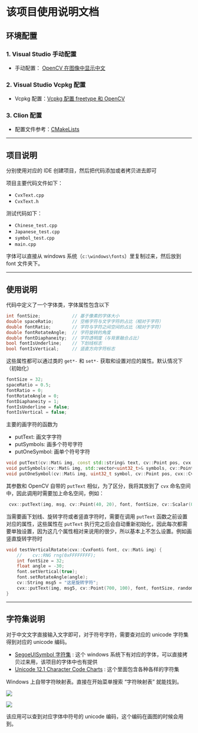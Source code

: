 # 该项目使用说明文档

## 环境配置

### 1. Visual Studio 手动配置

* 手动配置： [OpenCV 在图像中显示中文](https://github.com/busyboxs/freetype_opencv/blob/master/opencv_puttext_zh.md)

### 2. Visual Studio Vcpkg 配置

* Vcpkg 配置：[Vcpkg 配置 freetype 和 OpenCV](https://github.com/busyboxs/freetype_opencv/blob/master/opencv_visual_studio.md)

### 3. Clion 配置

* 配置文件参考：[CMakeLists](https://github.com/busyboxs/freetype_opencv/blob/master/OpenCVUnicode/CMakeLists.txt)

----

## 项目说明

分别使用对应的 IDE 创建项目，然后把代码添加或者拷贝进去即可

项目主要代码文件如下：

* `CvxText.cpp`
* `CvxText.h`

测试代码如下：

* `Chinese_test.cpp`
* `Japanese_test.cpp`
* `symbol_test.cpp`
* `main.cpp`

字体可以直接从 windows 系统（`c:\windows\fonts`）里复制过来，然后放到 font 文件夹下。

----

## 使用说明

代码中定义了一个字体类，字体属性包含以下

```cpp
int fontSize;            // 基于像素的字体大小
double spaceRatio;       // 空格字符与文字字符的占比（相对于字符）
double fontRatio;        // 字符与字符之间空间的占比（相对于字符）
double fontRotateAngle;  // 字符旋转的角度
double fontDiaphaneity;  // 字符透明度（与背景融合占比）
bool fontIsUnderline;    // 下划线标志
bool fontIsVertical;     // 竖直方向字符标志
```

这些属性都可以通过类的 `get*-` 和 `set*-` 获取和设置对应的属性。默认情况下（初始化）

```cpp
fontSize = 32;
spaceRatio = 0.5;
fontRatio = 0;
fontRotateAngle = 0;
fontDiaphaneity = 1;
fontIsUnderline = false;
fontIsVertical = false;
```

主要的画字符的函数为

* putText: 画文字字符
* putSymbols: 画多个符号字符
* putOneSymbol: 画单个符号字符

```cpp
void putText(cv::Mat& img, const std::string& text, cv::Point pos, cvx::CvxFont& fontFace, int fontSize, const cv::Scalar& color);
void putSymbols(cv::Mat& img, std::vector<uint32_t>& symbols, cv::Point pos, cvx::CvxFont& fontFace, int fontSize, const cv::Scalar& color);
void putOneSymbol(cv::Mat& img, uint32_t symbol, cv::Point pos, cvx::CvxFont& fontFace, int fontSize, const cv::Scalar &color);
```

其参数和 OpenCV 自带的 `putText` 相似，为了区分，我将其放到了 `cvx` 命名空间中，因此调用时需要加上命名空间，例如：

```cpp
 cvx::putText(img, msg, cv::Point(40, 20), font, fontSize, cv::Scalar(0, 255, 0));
```

当需要画下划线、旋转字符或者竖直字符时，需要在调用 `putText` 函数之前设置对应的属性，这些属性在 `putText` 执行完之后会自动重新初始化，因此每次都需要单独设置，因为这几个属性相对来说用的很少，所以基本上不怎么设置。例如画竖直旋转字符时

```cpp
void testVerticalRotate(cvx::CvxFont& font, cv::Mat& img) {
    //    cv::RNG rng(0xFFFFFFFF);
    int fontSize = 32;
    float angle = -30;
    font.setVertical(true);
    font.setRotateAngle(angle);
    cv::String msg5 = "这是旋转字符";
    cvx::putText(img, msg5, cv::Point(700, 100), font, fontSize, randomColor(rng));
}
```

----

## 字符集说明

对于中文文字直接输入文字即可，对于符号字符，需要查对应的 unicode 字符集得到对应的 unicode 编码。

* [SegoeUISymbol 字符集](http://www.kreativekorp.com/charset/font/SegoeUISymbol/) : 这个 windows 系统下有对应的字体，可以直接拷贝过来用，该项目的字体中也有提供
* [Unicode 12.1 Character Code Charts](http://www.unicode.org/charts/) : 这个里面包含各种各样的字符集

Windows 上自带字符映射表。直接在开始菜单搜索 “字符映射表” 就能找到。

![](images/table001.png)

![](images/table002.png)

该应用可以查到对应字体中符号的 unicode 编码，这个编码在画图的时候会用到。
